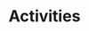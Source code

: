 ---
title: Activities
menu:
  main:
    identifier: activity
    weight: 1
    params:
      icon:
        vendor: bs
        name: calendar-event
        className: text-primary
---
